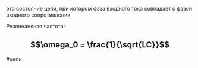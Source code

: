 это состояние цепи, при котором фаза входного тока совпадает с фазой входного сопротивления

Резоннансная частота:
## $$\omega_0 = \frac{1}{\sqrt{LC}}$$
#цепи 